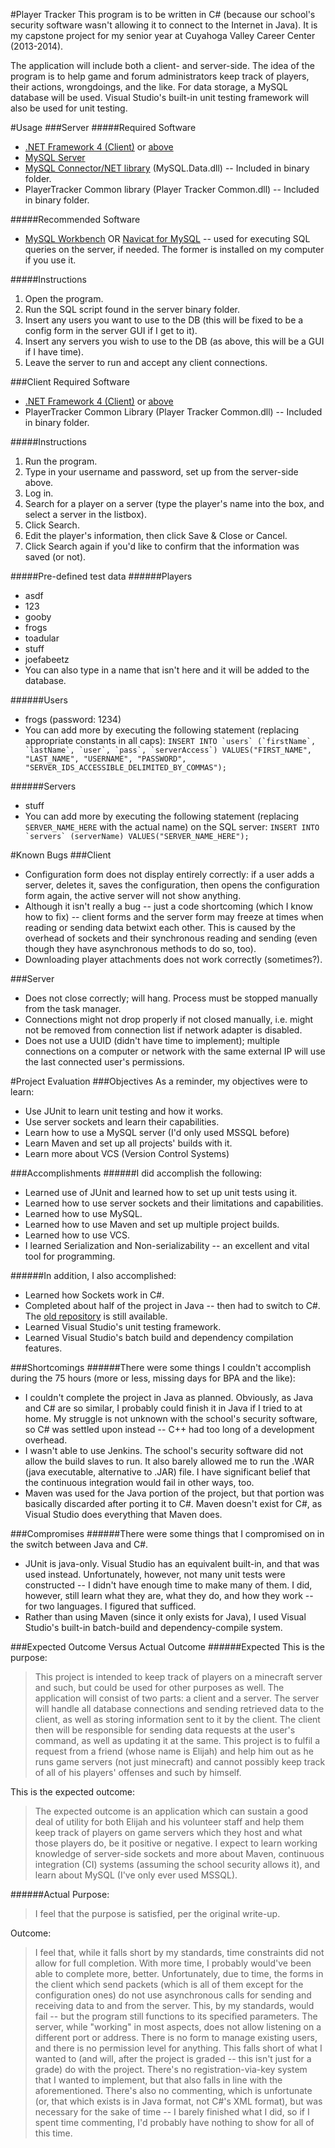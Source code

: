 #Player Tracker
This program is to be written in C# (because our school's security software wasn't allowing it to connect to the Internet in Java). It is my capstone project for my senior year at Cuyahoga Valley Career Center (2013-2014).

The application will include both a client- and server-side. The idea of the program is to help game and forum administrators keep track of players, their actions, wrongdoings, and the like. For data storage, a MySQL database will be used. Visual Studio's built-in unit testing framework will also be used for unit testing.

#Usage
###Server
#####Required Software
- [.NET Framework 4 (Client)](http://download.microsoft.com/download/1/B/E/1BE39E79-7E39-46A3-96FF-047F95396215/dotNetFx40_Full_setup.exe) or [above](http://download.microsoft.com/download/B/A/4/BA4A7E71-2906-4B2D-A0E1-80CF16844F5F/dotNetFx45_Full_setup.exe)
- [MySQL Server](http://dev.mysql.com/get/Downloads/MySQL-5.6/mysql-5.6.17-winx64.zip)
- [MySQL Connector/NET library](http://dev.mysql.com/get/Downloads/Connector-Net/mysql-connector-net-1.0.10.1.exe) (MySQL.Data.dll) -- Included in binary folder.
- PlayerTracker Common library (Player Tracker Common.dll) -- Included in binary folder.

#####Recommended Software
- [MySQL Workbench](http://dev.mysql.com/get/Downloads/MySQLGUITools/mysql-workbench-community-6.1.4-win32.msi)
OR
[Navicat for MySQL](http://download3.navicat.com/download/navicat110_mysql_en_x64.exe) -- used for executing SQL queries on the server, if needed. The former is installed on my computer if you use it.

#####Instructions
1. Open the program.
2. Run the SQL script found in the server binary folder.
3. Insert any users you want to use to the DB (this will be fixed to be a config form in the server GUI if I get to it).
4. Insert any servers you wish to use to the DB (as above, this will be a GUI if I have time).
5. Leave the server to run and accept any client connections.

###Client
Required Software
- [.NET Framework 4 (Client)](http://download.microsoft.com/download/1/B/E/1BE39E79-7E39-46A3-96FF-047F95396215/dotNetFx40_Full_setup.exe) or [above](http://download.microsoft.com/download/B/A/4/BA4A7E71-2906-4B2D-A0E1-80CF16844F5F/dotNetFx45_Full_setup.exe)
- PlayerTracker Common Library (Player Tracker Common.dll) -- Included in binary folder.

#####Instructions
1. Run the program.
2. Type in your username and password, set up from the server-side above.
3. Log in.
4. Search for a player on a server (type the player's name into the box, and select a server in the listbox).
5. Click Search.
6. Edit the player's information, then click Save & Close or Cancel.
7. Click Search again if you'd like to confirm that the information was saved (or not).

#####Pre-defined test data
######Players
- asdf
- 123
- gooby
- frogs
- toadular
- stuff
- joefabeetz
- You can also type in a name that isn't here and it will be added to the database.

######Users
- frogs (password: 1234)
- You can add more by executing the following statement (replacing appropriate constants in all caps): ```INSERT INTO `users` (`firstName`, `lastName`, `user`, `pass`, `serverAccess`) VALUES("FIRST_NAME", "LAST_NAME", "USERNAME", "PASSWORD", "SERVER_IDS_ACCESSIBLE_DELIMITED_BY_COMMAS");```

######Servers
- stuff
- You can add more by executing the following statement (replacing ```SERVER_NAME_HERE``` with the actual name) on the SQL server: ```INSERT INTO `servers` (serverName) VALUES("SERVER_NAME_HERE");```

#Known Bugs
###Client
- Configuration form does not display entirely correctly: if a user adds a server, deletes it, saves the configuration, then opens the configuration form again, the active server will not show anything.
- Although it isn't really a bug -- just a code shortcoming (which I know how to fix) -- client forms and the server form may freeze at times when reading or sending data betwixt each other. This is caused by the overhead of sockets and their synchronous reading and sending (even though they have asynchronous methods to do so, too).
- Downloading player attachments does not work correctly (sometimes?).

###Server
- Does not close correctly; will hang. Process must be stopped manually from the task manager.
- Connections might not drop properly if not closed manually, i.e. might not be removed from connection list if network adapter is disabled.
- Does not use a UUID (didn't have time to implement); multiple connections on a computer or network with the same external IP will use the last connected user's permissions.

#Project Evaluation
###Objectives
As a reminder, my objectives were to learn:
- Use JUnit to learn unit testing and how it works.
- Use server sockets and learn their capabilities.
- Learn how to use a MySQL server (I'd only used MSSQL before)
- Learn Maven and set up all projects' builds with it.
- Learn more about VCS (Version Control Systems)

###Accomplishments
######I did accomplish the following:
- Learned use of JUnit and learned how to set up unit tests using it.
- Learned how to use server sockets and their limitations and capabilities.
- Learned how to use MySQL.
- Learned how to use Maven and set up multiple project builds.
- Learned how to use VCS.
- I learned Serialization and Non-serializability -- an excellent and vital tool for programming.

######In addition, I also accomplished:
- Learned how Sockets work in C#.
- Completed about half of the project in Java -- then had to switch to C#. The [old repository](https://github.com/14jesenskyd/PlayerTracker-Java/) is still available.
- Learned Visual Studio's unit testing framework.
- Learned Visual Studio's batch build and dependency compilation features.

###Shortcomings
######There were some things I couldn't accomplish during the 75 hours (more or less, missing days for BPA and the like):
- I couldn't complete the project in Java as planned. Obviously, as Java and C# are so similar, I probably could finish it in Java if I tried to at home. My struggle is not unknown with the school's security software, so C# was settled upon instead -- C++ had too long of a development overhead.
- I wasn't able to use Jenkins. The school's security software did not allow the build slaves to run. It also barely allowed me to run the .WAR (java executable, alternative to .JAR) file. I have significant belief that the continuous integration would fail in other ways, too.
- Maven was used for the Java portion of the project, but that portion was basically discarded after porting it to C#. Maven doesn't exist for C#, as Visual Studio does everything that Maven does.

###Compromises
######There were some things that I compromised on in the switch between Java and C#.
- JUnit is java-only. Visual Studio has an equivalent built-in, and that was used instead. Unfortunately, however, not many unit tests were constructed -- I didn't have enough time to make many of them. I did, however, still learn what they are, what they do, and how they work -- for two languages. I figured that sufficed.
- Rather than using Maven (since it only exists for Java), I used Visual Studio's built-in batch-build and dependency-compile system.


###Expected Outcome Versus Actual Outcome
######Expected
This is the purpose:
>This project is intended to keep track of players on a minecraft server and such, but could be used for other purposes as well. The application will consist of two parts: a client and a server. The server will handle all database connections and sending retrieved data to the client, as well as storing information sent to it by the client. The client then will be responsible for sending data requests at the user's command, as well as updating it at the same. This project is to fulfil a request from a friend (whose name is Elijah) and help him out as he runs game servers (not just minecraft) and cannot possibly keep track of all of his players' offenses and such by himself.

This is the expected outcome:
>The expected outcome is an application which can sustain a good deal of utility for both Elijah and his volunteer staff and help them keep track of players on game servers which they host and what those players do, be it positive or negative. I expect to learn working knowledge of server-side sockets and more about Maven, continuous integration (CI) systems (assuming the school security allows it), and learn about MySQL (I've only ever used MSSQL).

######Actual
Purpose:
>I feel that the purpose is satisfied, per the original write-up.

Outcome:
>I feel that, while it falls short by my standards, time constraints did not allow for full completion. With more time, I probably would've been able to complete more, better. Unfortunately, due to time, the forms in the client which send packets (which is all of them except for the configuration ones) do not use asynchronous calls for sending and receiving data to and from the server. This, by my standards, would fail -- but the program still functions to its specified parameters. The server, while "working" in most aspects, does not allow listening on a different port or address. There is no form to manage existing users, and there is no permission level for anything. This falls short of what I wanted to (and will, after the project is graded -- this isn't just for a grade) do with the project. There's no registration-via-key system that I wanted to implement, but that also falls in line with the aforementioned. There's also no commenting, which is unfortunate (or, that which exists is in Java format, not C#'s XML format), but was necessary for the sake of time -- I barely finished what I did, so if I spent time commenting, I'd probably have nothing to show for all of this time.
